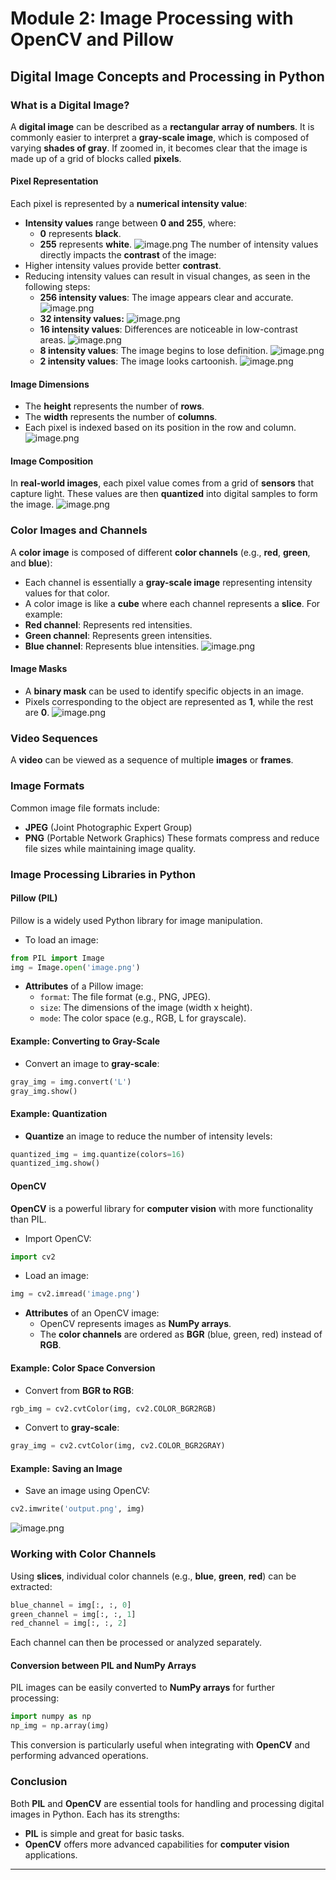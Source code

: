 

# Module 2: Image Processing with OpenCV and Pillow
## Digital Image Concepts and Processing in Python
### What is a Digital Image?
A **digital image** can be described as a **rectangular array of numbers**. It is commonly easier to interpret a **gray-scale image**, which is composed of varying **shades of gray**. If zoomed in, it becomes clear that the image is made up of a grid of blocks called **pixels**.
#### Pixel Representation
Each pixel is represented by a **numerical intensity value**:
- **Intensity values** range between **0 and 255**, where:
	- **0** represents **black**.
	- **255** represents **white**.
![image.png](https://prod-files-secure.s3.us-west-2.amazonaws.com/03e82b26-cccb-4906-bb56-adabcbdc0655/fa1bb4aa-313a-44c2-a7b3-7fa4a8432b08/image.png?X-Amz-Algorithm=AWS4-HMAC-SHA256&X-Amz-Content-Sha256=UNSIGNED-PAYLOAD&X-Amz-Credential=ASIAZI2LB466ZVL3VU4U%2F20250131%2Fus-west-2%2Fs3%2Faws4_request&X-Amz-Date=20250131T024126Z&X-Amz-Expires=3600&X-Amz-Security-Token=IQoJb3JpZ2luX2VjEKr%2F%2F%2F%2F%2F%2F%2F%2F%2F%2FwEaCXVzLXdlc3QtMiJHMEUCIQDDOlZ%2BTNJ%2FfhG%2BP1zlt4mnUyhGf%2BEYhY1%2FdCBexFi%2FVgIgDc0qk3sWk%2FWiE2Z1OhT9eIZ3x2hGQbiqjocwhc%2BzPaAqiAQIs%2F%2F%2F%2F%2F%2F%2F%2F%2F%2F%2FARAAGgw2Mzc0MjMxODM4MDUiDOA3aXNEXIlE6WiEJCrcA5AUzLghyz%2BueWZ2ZJBuMT0FcgyHPbCdyDZ4IsLy2PMeUlVjhLv5iqX8%2BqF1dVpBH13Wfrb3AeB%2BvOuw%2FGj6FmBv19m5LBSlPz5IOO8KIwHSyaQEVTl9WuR0FdaqXoxnL9d6laP4S2MrX82DYsxc%2BQ7SMbAWkPu6a2hATne7%2BedxrxeOo7PYkGvVbAj8SN5knXmxYSmWfkDRNIqhVZj%2B4WUxsASQZ5PQSnp8xI7ixINtVMs1eRxt8eCdshQHnJ061uc3JMaA03T48GZNAUDgTiteicgVOvwXEwCartszLdPYufpF0Qq8HBmuTazJrX5%2B0u7iNNV0LIxf4ndjuw341lEvbqbBSUXmnvKSVpjsZOpYG7y0KyOEGnJMw4Ngq3NOqzUucfYkslz62RRQ6ge%2F7BPExTKfLRuTxSzwBgHfPn%2Bv7%2Fmttm1fm45vwwjQBugIidOXyi%2BwWuiiAduDx8n0%2BOVNRRCA8SnTh1NveJbMmF3KzwIRMUFtfNB6nkj6I5JnDvfcx7H6rOupKUTOq3Wj6wPDzx%2BlUVUch7yP5CWrO99ppAL6nzIDWDKEl9s8TkMSNdL%2F6nABdb3kH0%2BWDEhhdA%2Fpm6FgTTZgRWDE8fxo68BBQGsztGScpMkTUGqKML7Q8LwGOqUBCGEZ3sk%2BUIJMyH4qL3%2FEPb0vZr933eZoDJltxhQYPGPFWZkOtGI9y999dyXy3rGaByvsNxBasEKOmpjr%2B0KhUzwz7n%2FCdj0VJFNfH8Il4GE5Wx8nfMaxg9PkwRdtWDwLFy84aYXxC90PAont8yVZehuuwsR2UC6x4o0KN5t%2BceLgp2k5u46%2F1%2FZmlXbsoMAZ7PV2T02g70ZJrN66OzKYTDoCls7h&X-Amz-Signature=f67d4dac5ea95c53f80eaa3676266ce111d0d411253227cc0405c01a22c4b806&X-Amz-SignedHeaders=host&x-id=GetObject)
The number of intensity values directly impacts the **contrast** of the image:
- Higher intensity values provide better **contrast**.
- Reducing intensity values can result in visual changes, as seen in the following steps:
	- **256 intensity values**: The image appears clear and accurate.
![image.png](https://prod-files-secure.s3.us-west-2.amazonaws.com/03e82b26-cccb-4906-bb56-adabcbdc0655/0de7dfb4-99dc-4b87-8932-5165b3c3b775/image.png?X-Amz-Algorithm=AWS4-HMAC-SHA256&X-Amz-Content-Sha256=UNSIGNED-PAYLOAD&X-Amz-Credential=ASIAZI2LB4665KNJP6KB%2F20250131%2Fus-west-2%2Fs3%2Faws4_request&X-Amz-Date=20250131T024127Z&X-Amz-Expires=3600&X-Amz-Security-Token=IQoJb3JpZ2luX2VjEKr%2F%2F%2F%2F%2F%2F%2F%2F%2F%2FwEaCXVzLXdlc3QtMiJHMEUCIQC9HMrp%2BZT9rpT6%2BkJTp0L1kdIGEg66jG%2BMQ82AwaE25QIgWTQ3LCf7sz6aU5ClozE49I6N9pCzDMv4%2FwhHEHi%2B3gUqiAQIs%2F%2F%2F%2F%2F%2F%2F%2F%2F%2F%2FARAAGgw2Mzc0MjMxODM4MDUiDKIoiTYPLbu6VsYe3CrcA6VBm0gyKUTirHBMsqtIr9NvcTAJHNJROZFDToOWIgnZsrK88vhrFFK1sCcTkFnkusS4A8ud393jpWq4RagqHtYglTEG6Dv8dRTgSJ5ThGigKJKFN2K3ftBnfsBCPqt9q%2B2P1Py31nJI%2FhpgeYYEvmRdhOpwJbC0bXjJH7O9S2FVUjY%2BMzHps5GR9KFp5S3j4mw%2FyMFeawPqDVNExSJh39AVWwMezQ%2By0dj2t8C5C21TjnPI8bSK2ncsCbGhXu%2F4OpKhHHbg%2Fe600k1%2F3J249GDb4v5Rh6KifEQpEb2PuL1X41bK%2Fg2IvPE7FAQjb4j0VEj%2FP90EinNSfUx%2FXqTnQDl8jdOGppf9nzRiv6AzXqagO66XFlk5f5WVuS3ZRShY1sLnhYkaMGGAEl7OtD6%2FbOYH4rhEnJnmci70k8WDPAWn88jB4vg8q6schTekTMoMIKzgAUQHr%2F0oVrCcml4ZRABbX72sTep2vUSdiWlrVmUpjTDFEmC1SPIgBMm3FWm0o5dwlUFSP2rULJr3SJOMG%2F3nNCGzZ0FugBn5qGznbb3qvHXvLlCSVMyRggOpMrAmPWV6DCaQW4EJYSnhi0yVJ%2BFIIqiqcmX9wCflqKvi7f9nhiZkQOkhnhkIdTlZMNzR8LwGOqUBApZGz8tZ8r4kaMfkRxodnhFi0qKigrmg7TftwsP%2BQNg1fvRp9AJCQyEr%2Fq2L%2FRqBY7Q9olLxXdDO2uRikb0dULynUH%2B0ggmHpsALjtRZ%2BhvffpM1oftS%2F6gb2h%2FD7mQuqdyjvmvYqvSsTKZQhPOVfxC1yMBjodgGXo9fyfxrkN%2BShE5PFYruF80tP1XHx8i9aK6CmKL2xZKMJ6iosWXlxWBiyWvB&X-Amz-Signature=317cc3e00cf284fbab1f6f3e4f790419284f08c75f169a55caba2239ef5f51c1&X-Amz-SignedHeaders=host&x-id=GetObject)
	- **32 intensity values:**
![image.png](https://prod-files-secure.s3.us-west-2.amazonaws.com/03e82b26-cccb-4906-bb56-adabcbdc0655/7eb81f08-b190-4c5a-ba2b-2a498a15b2c4/image.png?X-Amz-Algorithm=AWS4-HMAC-SHA256&X-Amz-Content-Sha256=UNSIGNED-PAYLOAD&X-Amz-Credential=ASIAZI2LB4665KNJP6KB%2F20250131%2Fus-west-2%2Fs3%2Faws4_request&X-Amz-Date=20250131T024127Z&X-Amz-Expires=3600&X-Amz-Security-Token=IQoJb3JpZ2luX2VjEKr%2F%2F%2F%2F%2F%2F%2F%2F%2F%2FwEaCXVzLXdlc3QtMiJHMEUCIQC9HMrp%2BZT9rpT6%2BkJTp0L1kdIGEg66jG%2BMQ82AwaE25QIgWTQ3LCf7sz6aU5ClozE49I6N9pCzDMv4%2FwhHEHi%2B3gUqiAQIs%2F%2F%2F%2F%2F%2F%2F%2F%2F%2F%2FARAAGgw2Mzc0MjMxODM4MDUiDKIoiTYPLbu6VsYe3CrcA6VBm0gyKUTirHBMsqtIr9NvcTAJHNJROZFDToOWIgnZsrK88vhrFFK1sCcTkFnkusS4A8ud393jpWq4RagqHtYglTEG6Dv8dRTgSJ5ThGigKJKFN2K3ftBnfsBCPqt9q%2B2P1Py31nJI%2FhpgeYYEvmRdhOpwJbC0bXjJH7O9S2FVUjY%2BMzHps5GR9KFp5S3j4mw%2FyMFeawPqDVNExSJh39AVWwMezQ%2By0dj2t8C5C21TjnPI8bSK2ncsCbGhXu%2F4OpKhHHbg%2Fe600k1%2F3J249GDb4v5Rh6KifEQpEb2PuL1X41bK%2Fg2IvPE7FAQjb4j0VEj%2FP90EinNSfUx%2FXqTnQDl8jdOGppf9nzRiv6AzXqagO66XFlk5f5WVuS3ZRShY1sLnhYkaMGGAEl7OtD6%2FbOYH4rhEnJnmci70k8WDPAWn88jB4vg8q6schTekTMoMIKzgAUQHr%2F0oVrCcml4ZRABbX72sTep2vUSdiWlrVmUpjTDFEmC1SPIgBMm3FWm0o5dwlUFSP2rULJr3SJOMG%2F3nNCGzZ0FugBn5qGznbb3qvHXvLlCSVMyRggOpMrAmPWV6DCaQW4EJYSnhi0yVJ%2BFIIqiqcmX9wCflqKvi7f9nhiZkQOkhnhkIdTlZMNzR8LwGOqUBApZGz8tZ8r4kaMfkRxodnhFi0qKigrmg7TftwsP%2BQNg1fvRp9AJCQyEr%2Fq2L%2FRqBY7Q9olLxXdDO2uRikb0dULynUH%2B0ggmHpsALjtRZ%2BhvffpM1oftS%2F6gb2h%2FD7mQuqdyjvmvYqvSsTKZQhPOVfxC1yMBjodgGXo9fyfxrkN%2BShE5PFYruF80tP1XHx8i9aK6CmKL2xZKMJ6iosWXlxWBiyWvB&X-Amz-Signature=3653b52d836d99101367b9f08edcdec2cff94463809c8ed4b9992779139bdd67&X-Amz-SignedHeaders=host&x-id=GetObject)
	- **16 intensity values**: Differences are noticeable in low-contrast areas.
![image.png](https://prod-files-secure.s3.us-west-2.amazonaws.com/03e82b26-cccb-4906-bb56-adabcbdc0655/6bf56d44-9a14-4b7b-98c2-1f00b8630f0c/image.png?X-Amz-Algorithm=AWS4-HMAC-SHA256&X-Amz-Content-Sha256=UNSIGNED-PAYLOAD&X-Amz-Credential=ASIAZI2LB4665KNJP6KB%2F20250131%2Fus-west-2%2Fs3%2Faws4_request&X-Amz-Date=20250131T024127Z&X-Amz-Expires=3600&X-Amz-Security-Token=IQoJb3JpZ2luX2VjEKr%2F%2F%2F%2F%2F%2F%2F%2F%2F%2FwEaCXVzLXdlc3QtMiJHMEUCIQC9HMrp%2BZT9rpT6%2BkJTp0L1kdIGEg66jG%2BMQ82AwaE25QIgWTQ3LCf7sz6aU5ClozE49I6N9pCzDMv4%2FwhHEHi%2B3gUqiAQIs%2F%2F%2F%2F%2F%2F%2F%2F%2F%2F%2FARAAGgw2Mzc0MjMxODM4MDUiDKIoiTYPLbu6VsYe3CrcA6VBm0gyKUTirHBMsqtIr9NvcTAJHNJROZFDToOWIgnZsrK88vhrFFK1sCcTkFnkusS4A8ud393jpWq4RagqHtYglTEG6Dv8dRTgSJ5ThGigKJKFN2K3ftBnfsBCPqt9q%2B2P1Py31nJI%2FhpgeYYEvmRdhOpwJbC0bXjJH7O9S2FVUjY%2BMzHps5GR9KFp5S3j4mw%2FyMFeawPqDVNExSJh39AVWwMezQ%2By0dj2t8C5C21TjnPI8bSK2ncsCbGhXu%2F4OpKhHHbg%2Fe600k1%2F3J249GDb4v5Rh6KifEQpEb2PuL1X41bK%2Fg2IvPE7FAQjb4j0VEj%2FP90EinNSfUx%2FXqTnQDl8jdOGppf9nzRiv6AzXqagO66XFlk5f5WVuS3ZRShY1sLnhYkaMGGAEl7OtD6%2FbOYH4rhEnJnmci70k8WDPAWn88jB4vg8q6schTekTMoMIKzgAUQHr%2F0oVrCcml4ZRABbX72sTep2vUSdiWlrVmUpjTDFEmC1SPIgBMm3FWm0o5dwlUFSP2rULJr3SJOMG%2F3nNCGzZ0FugBn5qGznbb3qvHXvLlCSVMyRggOpMrAmPWV6DCaQW4EJYSnhi0yVJ%2BFIIqiqcmX9wCflqKvi7f9nhiZkQOkhnhkIdTlZMNzR8LwGOqUBApZGz8tZ8r4kaMfkRxodnhFi0qKigrmg7TftwsP%2BQNg1fvRp9AJCQyEr%2Fq2L%2FRqBY7Q9olLxXdDO2uRikb0dULynUH%2B0ggmHpsALjtRZ%2BhvffpM1oftS%2F6gb2h%2FD7mQuqdyjvmvYqvSsTKZQhPOVfxC1yMBjodgGXo9fyfxrkN%2BShE5PFYruF80tP1XHx8i9aK6CmKL2xZKMJ6iosWXlxWBiyWvB&X-Amz-Signature=2966286be36732333cec39ddd33006d67d8369d3485466cf86b40be62dbbec05&X-Amz-SignedHeaders=host&x-id=GetObject)
	- **8 intensity values**: The image begins to lose definition.
![image.png](https://prod-files-secure.s3.us-west-2.amazonaws.com/03e82b26-cccb-4906-bb56-adabcbdc0655/cca05878-ca1a-43e0-8bec-1d146756f9ae/image.png?X-Amz-Algorithm=AWS4-HMAC-SHA256&X-Amz-Content-Sha256=UNSIGNED-PAYLOAD&X-Amz-Credential=ASIAZI2LB4665KNJP6KB%2F20250131%2Fus-west-2%2Fs3%2Faws4_request&X-Amz-Date=20250131T024127Z&X-Amz-Expires=3600&X-Amz-Security-Token=IQoJb3JpZ2luX2VjEKr%2F%2F%2F%2F%2F%2F%2F%2F%2F%2FwEaCXVzLXdlc3QtMiJHMEUCIQC9HMrp%2BZT9rpT6%2BkJTp0L1kdIGEg66jG%2BMQ82AwaE25QIgWTQ3LCf7sz6aU5ClozE49I6N9pCzDMv4%2FwhHEHi%2B3gUqiAQIs%2F%2F%2F%2F%2F%2F%2F%2F%2F%2F%2FARAAGgw2Mzc0MjMxODM4MDUiDKIoiTYPLbu6VsYe3CrcA6VBm0gyKUTirHBMsqtIr9NvcTAJHNJROZFDToOWIgnZsrK88vhrFFK1sCcTkFnkusS4A8ud393jpWq4RagqHtYglTEG6Dv8dRTgSJ5ThGigKJKFN2K3ftBnfsBCPqt9q%2B2P1Py31nJI%2FhpgeYYEvmRdhOpwJbC0bXjJH7O9S2FVUjY%2BMzHps5GR9KFp5S3j4mw%2FyMFeawPqDVNExSJh39AVWwMezQ%2By0dj2t8C5C21TjnPI8bSK2ncsCbGhXu%2F4OpKhHHbg%2Fe600k1%2F3J249GDb4v5Rh6KifEQpEb2PuL1X41bK%2Fg2IvPE7FAQjb4j0VEj%2FP90EinNSfUx%2FXqTnQDl8jdOGppf9nzRiv6AzXqagO66XFlk5f5WVuS3ZRShY1sLnhYkaMGGAEl7OtD6%2FbOYH4rhEnJnmci70k8WDPAWn88jB4vg8q6schTekTMoMIKzgAUQHr%2F0oVrCcml4ZRABbX72sTep2vUSdiWlrVmUpjTDFEmC1SPIgBMm3FWm0o5dwlUFSP2rULJr3SJOMG%2F3nNCGzZ0FugBn5qGznbb3qvHXvLlCSVMyRggOpMrAmPWV6DCaQW4EJYSnhi0yVJ%2BFIIqiqcmX9wCflqKvi7f9nhiZkQOkhnhkIdTlZMNzR8LwGOqUBApZGz8tZ8r4kaMfkRxodnhFi0qKigrmg7TftwsP%2BQNg1fvRp9AJCQyEr%2Fq2L%2FRqBY7Q9olLxXdDO2uRikb0dULynUH%2B0ggmHpsALjtRZ%2BhvffpM1oftS%2F6gb2h%2FD7mQuqdyjvmvYqvSsTKZQhPOVfxC1yMBjodgGXo9fyfxrkN%2BShE5PFYruF80tP1XHx8i9aK6CmKL2xZKMJ6iosWXlxWBiyWvB&X-Amz-Signature=1b4d49c3e384e1bf697557ecdcd426db755feba8123b0df1e003487f3ae545af&X-Amz-SignedHeaders=host&x-id=GetObject)
	- **2 intensity values**: The image looks cartoonish.
![image.png](https://prod-files-secure.s3.us-west-2.amazonaws.com/03e82b26-cccb-4906-bb56-adabcbdc0655/12da64d7-6b97-44e0-bc2c-52b9c47ce212/image.png?X-Amz-Algorithm=AWS4-HMAC-SHA256&X-Amz-Content-Sha256=UNSIGNED-PAYLOAD&X-Amz-Credential=ASIAZI2LB4665KNJP6KB%2F20250131%2Fus-west-2%2Fs3%2Faws4_request&X-Amz-Date=20250131T024127Z&X-Amz-Expires=3600&X-Amz-Security-Token=IQoJb3JpZ2luX2VjEKr%2F%2F%2F%2F%2F%2F%2F%2F%2F%2FwEaCXVzLXdlc3QtMiJHMEUCIQC9HMrp%2BZT9rpT6%2BkJTp0L1kdIGEg66jG%2BMQ82AwaE25QIgWTQ3LCf7sz6aU5ClozE49I6N9pCzDMv4%2FwhHEHi%2B3gUqiAQIs%2F%2F%2F%2F%2F%2F%2F%2F%2F%2F%2FARAAGgw2Mzc0MjMxODM4MDUiDKIoiTYPLbu6VsYe3CrcA6VBm0gyKUTirHBMsqtIr9NvcTAJHNJROZFDToOWIgnZsrK88vhrFFK1sCcTkFnkusS4A8ud393jpWq4RagqHtYglTEG6Dv8dRTgSJ5ThGigKJKFN2K3ftBnfsBCPqt9q%2B2P1Py31nJI%2FhpgeYYEvmRdhOpwJbC0bXjJH7O9S2FVUjY%2BMzHps5GR9KFp5S3j4mw%2FyMFeawPqDVNExSJh39AVWwMezQ%2By0dj2t8C5C21TjnPI8bSK2ncsCbGhXu%2F4OpKhHHbg%2Fe600k1%2F3J249GDb4v5Rh6KifEQpEb2PuL1X41bK%2Fg2IvPE7FAQjb4j0VEj%2FP90EinNSfUx%2FXqTnQDl8jdOGppf9nzRiv6AzXqagO66XFlk5f5WVuS3ZRShY1sLnhYkaMGGAEl7OtD6%2FbOYH4rhEnJnmci70k8WDPAWn88jB4vg8q6schTekTMoMIKzgAUQHr%2F0oVrCcml4ZRABbX72sTep2vUSdiWlrVmUpjTDFEmC1SPIgBMm3FWm0o5dwlUFSP2rULJr3SJOMG%2F3nNCGzZ0FugBn5qGznbb3qvHXvLlCSVMyRggOpMrAmPWV6DCaQW4EJYSnhi0yVJ%2BFIIqiqcmX9wCflqKvi7f9nhiZkQOkhnhkIdTlZMNzR8LwGOqUBApZGz8tZ8r4kaMfkRxodnhFi0qKigrmg7TftwsP%2BQNg1fvRp9AJCQyEr%2Fq2L%2FRqBY7Q9olLxXdDO2uRikb0dULynUH%2B0ggmHpsALjtRZ%2BhvffpM1oftS%2F6gb2h%2FD7mQuqdyjvmvYqvSsTKZQhPOVfxC1yMBjodgGXo9fyfxrkN%2BShE5PFYruF80tP1XHx8i9aK6CmKL2xZKMJ6iosWXlxWBiyWvB&X-Amz-Signature=7114c9d480e62096a11d612eedd99bc53621ffba0aa81268b8fdd8bed40b5916&X-Amz-SignedHeaders=host&x-id=GetObject)
#### Image Dimensions
- The **height** represents the number of **rows**.
- The **width** represents the number of **columns**.
- Each pixel is indexed based on its position in the row and column.
![image.png](https://prod-files-secure.s3.us-west-2.amazonaws.com/03e82b26-cccb-4906-bb56-adabcbdc0655/ff056335-e79e-4491-b508-30cd45b6c194/image.png?X-Amz-Algorithm=AWS4-HMAC-SHA256&X-Amz-Content-Sha256=UNSIGNED-PAYLOAD&X-Amz-Credential=ASIAZI2LB466ZVL3VU4U%2F20250131%2Fus-west-2%2Fs3%2Faws4_request&X-Amz-Date=20250131T024126Z&X-Amz-Expires=3600&X-Amz-Security-Token=IQoJb3JpZ2luX2VjEKr%2F%2F%2F%2F%2F%2F%2F%2F%2F%2FwEaCXVzLXdlc3QtMiJHMEUCIQDDOlZ%2BTNJ%2FfhG%2BP1zlt4mnUyhGf%2BEYhY1%2FdCBexFi%2FVgIgDc0qk3sWk%2FWiE2Z1OhT9eIZ3x2hGQbiqjocwhc%2BzPaAqiAQIs%2F%2F%2F%2F%2F%2F%2F%2F%2F%2F%2FARAAGgw2Mzc0MjMxODM4MDUiDOA3aXNEXIlE6WiEJCrcA5AUzLghyz%2BueWZ2ZJBuMT0FcgyHPbCdyDZ4IsLy2PMeUlVjhLv5iqX8%2BqF1dVpBH13Wfrb3AeB%2BvOuw%2FGj6FmBv19m5LBSlPz5IOO8KIwHSyaQEVTl9WuR0FdaqXoxnL9d6laP4S2MrX82DYsxc%2BQ7SMbAWkPu6a2hATne7%2BedxrxeOo7PYkGvVbAj8SN5knXmxYSmWfkDRNIqhVZj%2B4WUxsASQZ5PQSnp8xI7ixINtVMs1eRxt8eCdshQHnJ061uc3JMaA03T48GZNAUDgTiteicgVOvwXEwCartszLdPYufpF0Qq8HBmuTazJrX5%2B0u7iNNV0LIxf4ndjuw341lEvbqbBSUXmnvKSVpjsZOpYG7y0KyOEGnJMw4Ngq3NOqzUucfYkslz62RRQ6ge%2F7BPExTKfLRuTxSzwBgHfPn%2Bv7%2Fmttm1fm45vwwjQBugIidOXyi%2BwWuiiAduDx8n0%2BOVNRRCA8SnTh1NveJbMmF3KzwIRMUFtfNB6nkj6I5JnDvfcx7H6rOupKUTOq3Wj6wPDzx%2BlUVUch7yP5CWrO99ppAL6nzIDWDKEl9s8TkMSNdL%2F6nABdb3kH0%2BWDEhhdA%2Fpm6FgTTZgRWDE8fxo68BBQGsztGScpMkTUGqKML7Q8LwGOqUBCGEZ3sk%2BUIJMyH4qL3%2FEPb0vZr933eZoDJltxhQYPGPFWZkOtGI9y999dyXy3rGaByvsNxBasEKOmpjr%2B0KhUzwz7n%2FCdj0VJFNfH8Il4GE5Wx8nfMaxg9PkwRdtWDwLFy84aYXxC90PAont8yVZehuuwsR2UC6x4o0KN5t%2BceLgp2k5u46%2F1%2FZmlXbsoMAZ7PV2T02g70ZJrN66OzKYTDoCls7h&X-Amz-Signature=aba6ad0b5d1a0347728a72cff6890b7d01f6afb0564886dc66d873414941f769&X-Amz-SignedHeaders=host&x-id=GetObject)
#### Image Composition
In **real-world images**, each pixel value comes from a grid of **sensors** that capture light. These values are then **quantized** into digital samples to form the image.
![image.png](https://prod-files-secure.s3.us-west-2.amazonaws.com/03e82b26-cccb-4906-bb56-adabcbdc0655/0c721ea0-409b-4d32-b630-a00d6f170d18/image.png?X-Amz-Algorithm=AWS4-HMAC-SHA256&X-Amz-Content-Sha256=UNSIGNED-PAYLOAD&X-Amz-Credential=ASIAZI2LB466ZVL3VU4U%2F20250131%2Fus-west-2%2Fs3%2Faws4_request&X-Amz-Date=20250131T024126Z&X-Amz-Expires=3600&X-Amz-Security-Token=IQoJb3JpZ2luX2VjEKr%2F%2F%2F%2F%2F%2F%2F%2F%2F%2FwEaCXVzLXdlc3QtMiJHMEUCIQDDOlZ%2BTNJ%2FfhG%2BP1zlt4mnUyhGf%2BEYhY1%2FdCBexFi%2FVgIgDc0qk3sWk%2FWiE2Z1OhT9eIZ3x2hGQbiqjocwhc%2BzPaAqiAQIs%2F%2F%2F%2F%2F%2F%2F%2F%2F%2F%2FARAAGgw2Mzc0MjMxODM4MDUiDOA3aXNEXIlE6WiEJCrcA5AUzLghyz%2BueWZ2ZJBuMT0FcgyHPbCdyDZ4IsLy2PMeUlVjhLv5iqX8%2BqF1dVpBH13Wfrb3AeB%2BvOuw%2FGj6FmBv19m5LBSlPz5IOO8KIwHSyaQEVTl9WuR0FdaqXoxnL9d6laP4S2MrX82DYsxc%2BQ7SMbAWkPu6a2hATne7%2BedxrxeOo7PYkGvVbAj8SN5knXmxYSmWfkDRNIqhVZj%2B4WUxsASQZ5PQSnp8xI7ixINtVMs1eRxt8eCdshQHnJ061uc3JMaA03T48GZNAUDgTiteicgVOvwXEwCartszLdPYufpF0Qq8HBmuTazJrX5%2B0u7iNNV0LIxf4ndjuw341lEvbqbBSUXmnvKSVpjsZOpYG7y0KyOEGnJMw4Ngq3NOqzUucfYkslz62RRQ6ge%2F7BPExTKfLRuTxSzwBgHfPn%2Bv7%2Fmttm1fm45vwwjQBugIidOXyi%2BwWuiiAduDx8n0%2BOVNRRCA8SnTh1NveJbMmF3KzwIRMUFtfNB6nkj6I5JnDvfcx7H6rOupKUTOq3Wj6wPDzx%2BlUVUch7yP5CWrO99ppAL6nzIDWDKEl9s8TkMSNdL%2F6nABdb3kH0%2BWDEhhdA%2Fpm6FgTTZgRWDE8fxo68BBQGsztGScpMkTUGqKML7Q8LwGOqUBCGEZ3sk%2BUIJMyH4qL3%2FEPb0vZr933eZoDJltxhQYPGPFWZkOtGI9y999dyXy3rGaByvsNxBasEKOmpjr%2B0KhUzwz7n%2FCdj0VJFNfH8Il4GE5Wx8nfMaxg9PkwRdtWDwLFy84aYXxC90PAont8yVZehuuwsR2UC6x4o0KN5t%2BceLgp2k5u46%2F1%2FZmlXbsoMAZ7PV2T02g70ZJrN66OzKYTDoCls7h&X-Amz-Signature=461e765bcab4535660b5ebcd74d4eec19f5ed6f41bbd6894af9a9fd8c554134a&X-Amz-SignedHeaders=host&x-id=GetObject)
### Color Images and Channels
A **color image** is composed of different **color channels** (e.g., **red**, **green**, and **blue**):
- Each channel is essentially a **gray-scale image** representing intensity values for that color.
- A color image is like a **cube** where each channel represents a **slice**.
For example:
- **Red channel**: Represents red intensities.
- **Green channel**: Represents green intensities.
- **Blue channel**: Represents blue intensities.
![image.png](https://prod-files-secure.s3.us-west-2.amazonaws.com/03e82b26-cccb-4906-bb56-adabcbdc0655/c0cc17c9-842f-413f-82e8-f3f44278cf74/image.png?X-Amz-Algorithm=AWS4-HMAC-SHA256&X-Amz-Content-Sha256=UNSIGNED-PAYLOAD&X-Amz-Credential=ASIAZI2LB466ZVL3VU4U%2F20250131%2Fus-west-2%2Fs3%2Faws4_request&X-Amz-Date=20250131T024126Z&X-Amz-Expires=3600&X-Amz-Security-Token=IQoJb3JpZ2luX2VjEKr%2F%2F%2F%2F%2F%2F%2F%2F%2F%2FwEaCXVzLXdlc3QtMiJHMEUCIQDDOlZ%2BTNJ%2FfhG%2BP1zlt4mnUyhGf%2BEYhY1%2FdCBexFi%2FVgIgDc0qk3sWk%2FWiE2Z1OhT9eIZ3x2hGQbiqjocwhc%2BzPaAqiAQIs%2F%2F%2F%2F%2F%2F%2F%2F%2F%2F%2FARAAGgw2Mzc0MjMxODM4MDUiDOA3aXNEXIlE6WiEJCrcA5AUzLghyz%2BueWZ2ZJBuMT0FcgyHPbCdyDZ4IsLy2PMeUlVjhLv5iqX8%2BqF1dVpBH13Wfrb3AeB%2BvOuw%2FGj6FmBv19m5LBSlPz5IOO8KIwHSyaQEVTl9WuR0FdaqXoxnL9d6laP4S2MrX82DYsxc%2BQ7SMbAWkPu6a2hATne7%2BedxrxeOo7PYkGvVbAj8SN5knXmxYSmWfkDRNIqhVZj%2B4WUxsASQZ5PQSnp8xI7ixINtVMs1eRxt8eCdshQHnJ061uc3JMaA03T48GZNAUDgTiteicgVOvwXEwCartszLdPYufpF0Qq8HBmuTazJrX5%2B0u7iNNV0LIxf4ndjuw341lEvbqbBSUXmnvKSVpjsZOpYG7y0KyOEGnJMw4Ngq3NOqzUucfYkslz62RRQ6ge%2F7BPExTKfLRuTxSzwBgHfPn%2Bv7%2Fmttm1fm45vwwjQBugIidOXyi%2BwWuiiAduDx8n0%2BOVNRRCA8SnTh1NveJbMmF3KzwIRMUFtfNB6nkj6I5JnDvfcx7H6rOupKUTOq3Wj6wPDzx%2BlUVUch7yP5CWrO99ppAL6nzIDWDKEl9s8TkMSNdL%2F6nABdb3kH0%2BWDEhhdA%2Fpm6FgTTZgRWDE8fxo68BBQGsztGScpMkTUGqKML7Q8LwGOqUBCGEZ3sk%2BUIJMyH4qL3%2FEPb0vZr933eZoDJltxhQYPGPFWZkOtGI9y999dyXy3rGaByvsNxBasEKOmpjr%2B0KhUzwz7n%2FCdj0VJFNfH8Il4GE5Wx8nfMaxg9PkwRdtWDwLFy84aYXxC90PAont8yVZehuuwsR2UC6x4o0KN5t%2BceLgp2k5u46%2F1%2FZmlXbsoMAZ7PV2T02g70ZJrN66OzKYTDoCls7h&X-Amz-Signature=bef618302f563369760e146a03541a71a543a22cb34dced3f14f4b27b84062f0&X-Amz-SignedHeaders=host&x-id=GetObject)
#### Image Masks
- A **binary mask** can be used to identify specific objects in an image.
- Pixels corresponding to the object are represented as **1**, while the rest are **0**.
![image.png](https://prod-files-secure.s3.us-west-2.amazonaws.com/03e82b26-cccb-4906-bb56-adabcbdc0655/667eab4d-d19d-4618-81d0-663b6beb002c/image.png?X-Amz-Algorithm=AWS4-HMAC-SHA256&X-Amz-Content-Sha256=UNSIGNED-PAYLOAD&X-Amz-Credential=ASIAZI2LB466ZVL3VU4U%2F20250131%2Fus-west-2%2Fs3%2Faws4_request&X-Amz-Date=20250131T024126Z&X-Amz-Expires=3600&X-Amz-Security-Token=IQoJb3JpZ2luX2VjEKr%2F%2F%2F%2F%2F%2F%2F%2F%2F%2FwEaCXVzLXdlc3QtMiJHMEUCIQDDOlZ%2BTNJ%2FfhG%2BP1zlt4mnUyhGf%2BEYhY1%2FdCBexFi%2FVgIgDc0qk3sWk%2FWiE2Z1OhT9eIZ3x2hGQbiqjocwhc%2BzPaAqiAQIs%2F%2F%2F%2F%2F%2F%2F%2F%2F%2F%2FARAAGgw2Mzc0MjMxODM4MDUiDOA3aXNEXIlE6WiEJCrcA5AUzLghyz%2BueWZ2ZJBuMT0FcgyHPbCdyDZ4IsLy2PMeUlVjhLv5iqX8%2BqF1dVpBH13Wfrb3AeB%2BvOuw%2FGj6FmBv19m5LBSlPz5IOO8KIwHSyaQEVTl9WuR0FdaqXoxnL9d6laP4S2MrX82DYsxc%2BQ7SMbAWkPu6a2hATne7%2BedxrxeOo7PYkGvVbAj8SN5knXmxYSmWfkDRNIqhVZj%2B4WUxsASQZ5PQSnp8xI7ixINtVMs1eRxt8eCdshQHnJ061uc3JMaA03T48GZNAUDgTiteicgVOvwXEwCartszLdPYufpF0Qq8HBmuTazJrX5%2B0u7iNNV0LIxf4ndjuw341lEvbqbBSUXmnvKSVpjsZOpYG7y0KyOEGnJMw4Ngq3NOqzUucfYkslz62RRQ6ge%2F7BPExTKfLRuTxSzwBgHfPn%2Bv7%2Fmttm1fm45vwwjQBugIidOXyi%2BwWuiiAduDx8n0%2BOVNRRCA8SnTh1NveJbMmF3KzwIRMUFtfNB6nkj6I5JnDvfcx7H6rOupKUTOq3Wj6wPDzx%2BlUVUch7yP5CWrO99ppAL6nzIDWDKEl9s8TkMSNdL%2F6nABdb3kH0%2BWDEhhdA%2Fpm6FgTTZgRWDE8fxo68BBQGsztGScpMkTUGqKML7Q8LwGOqUBCGEZ3sk%2BUIJMyH4qL3%2FEPb0vZr933eZoDJltxhQYPGPFWZkOtGI9y999dyXy3rGaByvsNxBasEKOmpjr%2B0KhUzwz7n%2FCdj0VJFNfH8Il4GE5Wx8nfMaxg9PkwRdtWDwLFy84aYXxC90PAont8yVZehuuwsR2UC6x4o0KN5t%2BceLgp2k5u46%2F1%2FZmlXbsoMAZ7PV2T02g70ZJrN66OzKYTDoCls7h&X-Amz-Signature=5389a3214d14099bea4e8506e684e4a1447036e557d38ef991a14754723af7a0&X-Amz-SignedHeaders=host&x-id=GetObject)
### Video Sequences
A **video** can be viewed as a sequence of multiple **images** or **frames**.
### Image Formats
Common image file formats include:
- **JPEG** (Joint Photographic Expert Group)
- **PNG** (Portable Network Graphics)
These formats compress and reduce file sizes while maintaining image quality.
### Image Processing Libraries in Python
#### Pillow (PIL)
Pillow is a widely used Python library for image manipulation.
- To load an image:
```python
from PIL import Image
img = Image.open('image.png')
```
- **Attributes** of a Pillow image:
	- `format`: The file format (e.g., PNG, JPEG).
	- `size`: The dimensions of the image (width x height).
	- `mode`: The color space (e.g., RGB, L for grayscale).
#### Example: Converting to Gray-Scale
- Convert an image to **gray-scale**:
```python
gray_img = img.convert('L')
gray_img.show()
```
#### Example: Quantization
- **Quantize** an image to reduce the number of intensity levels:
```python
quantized_img = img.quantize(colors=16)
quantized_img.show()
```
#### OpenCV
**OpenCV** is a powerful library for **computer vision** with more functionality than PIL.
- Import OpenCV:
```python
import cv2
```
- Load an image:
```python
img = cv2.imread('image.png')
```
- **Attributes** of an OpenCV image:
	- OpenCV represents images as **NumPy arrays**.
	- The **color channels** are ordered as **BGR** (blue, green, red) instead of **RGB**.
#### Example: Color Space Conversion
- Convert from **BGR to RGB**:
```python
rgb_img = cv2.cvtColor(img, cv2.COLOR_BGR2RGB)
```
- Convert to **gray-scale**:
```python
gray_img = cv2.cvtColor(img, cv2.COLOR_BGR2GRAY)
```
#### Example: Saving an Image
- Save an image using OpenCV:
```python
cv2.imwrite('output.png', img)
```
![image.png](https://prod-files-secure.s3.us-west-2.amazonaws.com/03e82b26-cccb-4906-bb56-adabcbdc0655/25fcc977-54ea-484c-997e-9b6bd016f347/image.png?X-Amz-Algorithm=AWS4-HMAC-SHA256&X-Amz-Content-Sha256=UNSIGNED-PAYLOAD&X-Amz-Credential=ASIAZI2LB466ZVL3VU4U%2F20250131%2Fus-west-2%2Fs3%2Faws4_request&X-Amz-Date=20250131T024126Z&X-Amz-Expires=3600&X-Amz-Security-Token=IQoJb3JpZ2luX2VjEKr%2F%2F%2F%2F%2F%2F%2F%2F%2F%2FwEaCXVzLXdlc3QtMiJHMEUCIQDDOlZ%2BTNJ%2FfhG%2BP1zlt4mnUyhGf%2BEYhY1%2FdCBexFi%2FVgIgDc0qk3sWk%2FWiE2Z1OhT9eIZ3x2hGQbiqjocwhc%2BzPaAqiAQIs%2F%2F%2F%2F%2F%2F%2F%2F%2F%2F%2FARAAGgw2Mzc0MjMxODM4MDUiDOA3aXNEXIlE6WiEJCrcA5AUzLghyz%2BueWZ2ZJBuMT0FcgyHPbCdyDZ4IsLy2PMeUlVjhLv5iqX8%2BqF1dVpBH13Wfrb3AeB%2BvOuw%2FGj6FmBv19m5LBSlPz5IOO8KIwHSyaQEVTl9WuR0FdaqXoxnL9d6laP4S2MrX82DYsxc%2BQ7SMbAWkPu6a2hATne7%2BedxrxeOo7PYkGvVbAj8SN5knXmxYSmWfkDRNIqhVZj%2B4WUxsASQZ5PQSnp8xI7ixINtVMs1eRxt8eCdshQHnJ061uc3JMaA03T48GZNAUDgTiteicgVOvwXEwCartszLdPYufpF0Qq8HBmuTazJrX5%2B0u7iNNV0LIxf4ndjuw341lEvbqbBSUXmnvKSVpjsZOpYG7y0KyOEGnJMw4Ngq3NOqzUucfYkslz62RRQ6ge%2F7BPExTKfLRuTxSzwBgHfPn%2Bv7%2Fmttm1fm45vwwjQBugIidOXyi%2BwWuiiAduDx8n0%2BOVNRRCA8SnTh1NveJbMmF3KzwIRMUFtfNB6nkj6I5JnDvfcx7H6rOupKUTOq3Wj6wPDzx%2BlUVUch7yP5CWrO99ppAL6nzIDWDKEl9s8TkMSNdL%2F6nABdb3kH0%2BWDEhhdA%2Fpm6FgTTZgRWDE8fxo68BBQGsztGScpMkTUGqKML7Q8LwGOqUBCGEZ3sk%2BUIJMyH4qL3%2FEPb0vZr933eZoDJltxhQYPGPFWZkOtGI9y999dyXy3rGaByvsNxBasEKOmpjr%2B0KhUzwz7n%2FCdj0VJFNfH8Il4GE5Wx8nfMaxg9PkwRdtWDwLFy84aYXxC90PAont8yVZehuuwsR2UC6x4o0KN5t%2BceLgp2k5u46%2F1%2FZmlXbsoMAZ7PV2T02g70ZJrN66OzKYTDoCls7h&X-Amz-Signature=d6a9f00dd251f7c81331128f30a54c960994ce31986f014778221aceece62518&X-Amz-SignedHeaders=host&x-id=GetObject)
### Working with Color Channels
Using **slices**, individual color channels (e.g., **blue**, **green**, **red**) can be extracted:
```python
blue_channel = img[:, :, 0]
green_channel = img[:, :, 1]
red_channel = img[:, :, 2]
```
Each channel can then be processed or analyzed separately.
#### Conversion between PIL and NumPy Arrays
PIL images can be easily converted to **NumPy arrays** for further processing:
```python
import numpy as np
np_img = np.array(img)
```
This conversion is particularly useful when integrating with **OpenCV** and performing advanced operations.
### Conclusion
Both **PIL** and **OpenCV** are essential tools for handling and processing digital images in Python. Each has its strengths:
- **PIL** is simple and great for basic tasks.
- **OpenCV** offers more advanced capabilities for **computer vision** applications.
___


